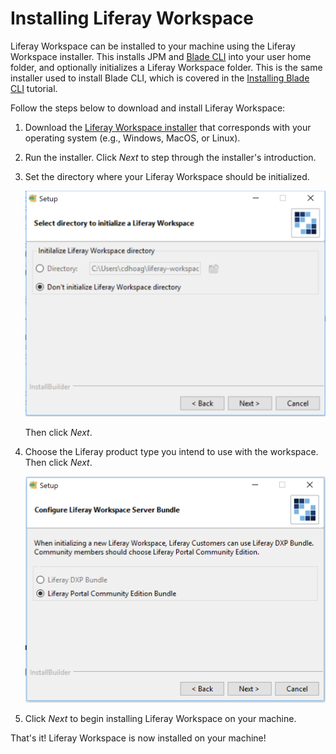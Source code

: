 # Installing Liferay Workspace [](id=installing-liferay-workspace)

Liferay Workspace can be installed to your machine using the Liferay Workspace
installer. This installs JPM and
[Blade CLI](/develop/tutorials/-/knowledge_base/7-0/blade-cli) into your user
home folder, and optionally initializes a Liferay Workspace folder. This is the
same installer used to install Blade CLI, which is covered in the
[Installing Blade CLI](/develop/tutorials/-/knowledge_base/7-0/installing-blade-cli)
tutorial.

Follow the steps below to download and install Liferay Workspace:

1.  Download the
    [Liferay Workspace installer](https://sourceforge.net/projects/lportal/files/Liferay%20Workspace)
    that corresponds with your operating system (e.g., Windows, MacOS, or
    Linux).

2.  Run the installer. Click *Next* to step through the installer's
    introduction.

3.  Set the directory where your Liferay Workspace should be initialized.

    ![Figure 1: Determine where your Liferay Workspace should reside.](../../../images/blade-installer-workspace-init.png)

    Then click *Next*.

4.  Choose the Liferay product type you intend to use with the workspace. Then
    click *Next*.

    ![Figure 2: Select the product version you'll use with your Liferay Workspace.](../../../images/installer-workspace-type.png)

5.  Click *Next* to begin installing Liferay Workspace on your machine.

That's it! Liferay Workspace is now installed on your machine!
